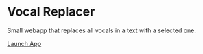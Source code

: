 # Vocal Replacer

Small webapp that replaces all vocals in a text with a selected one.

[Launch App](https://mertyn.github.io/vocal-replacer/)